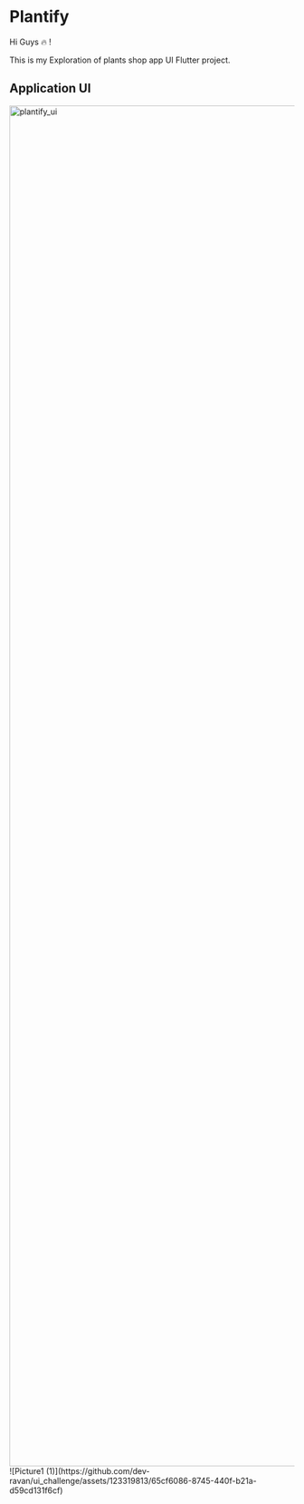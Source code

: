 # Plantify

Hi Guys 🔥 !



This is my Exploration of plants shop app UI Flutter project.


## Application UI
<img width="2400" alt="plantify_ui" src="https://github.com/dev-ravan/ui_challenge/assets/123319813/0751aa67-a3fb-4b52-9823-65bb7301337b">
![Picture1 (1)](https://github.com/dev-ravan/ui_challenge/assets/123319813/65cf6086-8745-440f-b21a-d59cd131f6cf)
